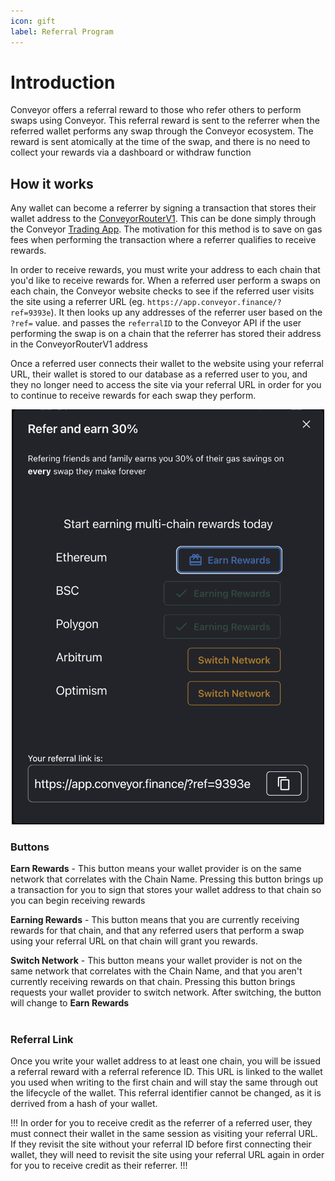```yaml
---
icon: gift
label: Referral Program
---
```


# Introduction

Conveyor offers a referral reward to those who refer others to perform swaps using Conveyor. This referral reward is sent to the referrer when the referred wallet performs any swap through the Conveyor ecosystem. The reward is sent atomically at the time of the swap, and there is no need to collect your rewards via a dashboard or withdraw function

## How it works

Any wallet can become a referrer by signing a transaction that stores their wallet address to the [ConveyorRouterV1](/smartcontracts/). This can be done simply through the Conveyor [Trading App](https://app.conveyor.finance). The motivation for this method is to save on gas fees when performing the transaction where a referrer qualifies to receive rewards.

In order to receive rewards, you must write your address to each chain that you'd like to receive rewards for. When a referred user perform a swaps on each chain, the Conveyor website checks to see if the referred user visits the site using a referrer URL (eg. `https://app.conveyor.finance/?ref=9393e`). It then looks up any addresses of the referrer user based on the `?ref=` value. and passes the `referralID` to the Conveyor API if the user performing the swap is on a chain that the referrer has stored their address in the ConveyorRouterV1 address

Once a referred user connects their wallet to the website using your referral URL, their wallet is stored to our database as a referred user to you, and they no longer need to access the site via your referral URL in order for you to continue to receive rewards for each swap they perform.

<p align="center">
  <img src="/assets/png/ReferralModal.png" width="500">
</p>

### Buttons

**Earn Rewards** - This button means your wallet provider is on the same network that correlates with the Chain Name. Pressing this button brings up a transaction for you to sign that stores your wallet address to that chain so you can begin receiving rewards

**Earning Rewards** - This button means that you are currently receiving rewards for that chain, and that any referred users that perform a swap using your referral URL on that chain will grant you rewards.

**Switch Network** - This button means your wallet provider is not on the same network that correlates with the Chain Name, and that you aren't currently receiving rewards on that chain. Pressing this button brings requests your wallet provider to switch network. After switching, the button will change to **Earn Rewards**
<br/>
<br/>

### Referral Link

Once you write your wallet address to at least one chain, you will be issued a referral reward with a referral reference ID. This URL is linked to the wallet you used when writing to the first chain and will stay the same through out the lifecycle of the wallet. This referral identifier cannot be changed, as it is derrived from a hash of your wallet.

!!!
In order for you to receive credit as the referrer of a referred user, they must connect their wallet in the same session as visiting your referral URL. If they revisit the site without your referral ID before first connecting their wallet, they will need to revisit the site using your referral URL again in order for you to receive credit as their referrer.
!!!
